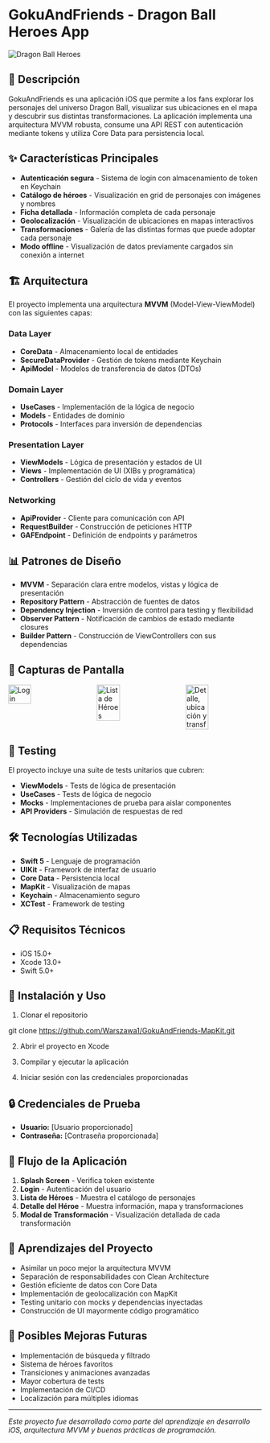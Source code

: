 # GokuAndFriends - Dragon Ball Heroes App

![Dragon Ball Heroes](https://static.alfabetajuega.com/wp-content/uploads/2019/03/dragon-ball-heroes-1-780x405.jpg)

## 📱 Descripción

GokuAndFriends es una aplicación iOS que permite a los fans explorar los personajes del universo Dragon Ball, visualizar sus ubicaciones en el mapa y descubrir sus distintas transformaciones. La aplicación implementa una arquitectura MVVM robusta, consume una API REST con autenticación mediante tokens y utiliza Core Data para persistencia local.

## ✨ Características Principales

* **Autenticación segura** - Sistema de login con almacenamiento de token en Keychain
* **Catálogo de héroes** - Visualización en grid de personajes con imágenes y nombres
* **Ficha detallada** - Información completa de cada personaje
* **Geolocalización** - Visualización de ubicaciones en mapas interactivos
* **Transformaciones** - Galería de las distintas formas que puede adoptar cada personaje
* **Modo offline** - Visualización de datos previamente cargados sin conexión a internet

## 🏗️ Arquitectura

El proyecto implementa una arquitectura **MVVM** (Model-View-ViewModel) con las siguientes capas:

### Data Layer
* **CoreData** - Almacenamiento local de entidades
* **SecureDataProvider** - Gestión de tokens mediante Keychain
* **ApiModel** - Modelos de transferencia de datos (DTOs)

### Domain Layer
* **UseCases** - Implementación de la lógica de negocio
* **Models** - Entidades de dominio
* **Protocols** - Interfaces para inversión de dependencias

### Presentation Layer
* **ViewModels** - Lógica de presentación y estados de UI
* **Views** - Implementación de UI (XIBs y programática)
* **Controllers** - Gestión del ciclo de vida y eventos

### Networking
* **ApiProvider** - Cliente para comunicación con API
* **RequestBuilder** - Construcción de peticiones HTTP
* **GAFEndpoint** - Definición de endpoints y parámetros

## 📊 Patrones de Diseño

* **MVVM** - Separación clara entre modelos, vistas y lógica de presentación
* **Repository Pattern** - Abstracción de fuentes de datos
* **Dependency Injection** - Inversión de control para testing y flexibilidad
* **Observer Pattern** - Notificación de cambios de estado mediante closures
* **Builder Pattern** - Construcción de ViewControllers con sus dependencias

## 📱 Capturas de Pantalla

<div style="display: flex; justify-content: space-between;">
  <img src="https://via.placeholder.com/200x400" alt="Login" width="30%">
  <img src="https://via.placeholder.com/200x400" alt="Lista de Héroes" width="30%">
  <img src="https://via.placeholder.com/200x400" alt="Detalle, ubicación y transf" width="30%">
</div>

## 🧪 Testing

El proyecto incluye una suite de tests unitarios que cubren:

* **ViewModels** - Tests de lógica de presentación
* **UseCases** - Tests de lógica de negocio
* **Mocks** - Implementaciones de prueba para aislar componentes
* **API Providers** - Simulación de respuestas de red

## 🛠️ Tecnologías Utilizadas

* **Swift 5** - Lenguaje de programación
* **UIKit** - Framework de interfaz de usuario
* **Core Data** - Persistencia local
* **MapKit** - Visualización de mapas
* **Keychain** - Almacenamiento seguro
* **XCTest** - Framework de testing

## 📋 Requisitos Técnicos

* iOS 15.0+
* Xcode 13.0+
* Swift 5.0+

## 🚀 Instalación y Uso

1. Clonar el repositorio

git clone https://github.com/Warszawa1/GokuAndFriends-MapKit.git

2. Abrir el proyecto en Xcode

3. Compilar y ejecutar la aplicación
4. Iniciar sesión con las credenciales proporcionadas

## 🔒 Credenciales de Prueba

* **Usuario:** [Usuario proporcionado]
* **Contraseña:** [Contraseña proporcionada]


## 🔄 Flujo de la Aplicación

1. **Splash Screen** - Verifica token existente
2. **Login** - Autenticación del usuario
3. **Lista de Héroes** - Muestra el catálogo de personajes
4. **Detalle del Héroe** - Muestra información, mapa y transformaciones
5. **Modal de Transformación** - Visualización detallada de cada transformación

## 🧠 Aprendizajes del Proyecto

* Asimilar un poco mejor la arquitectura MVVM
* Separación de responsabilidades con Clean Architecture
* Gestión eficiente de datos con Core Data
* Implementación de geolocalización con MapKit
* Testing unitario con mocks y dependencias inyectadas
* Construcción de UI mayormente código programático

## 🚧 Posibles Mejoras Futuras

* Implementación de búsqueda y filtrado
* Sistema de héroes favoritos
* Transiciones y animaciones avanzadas
* Mayor cobertura de tests
* Implementación de CI/CD
* Localización para múltiples idiomas

---

*Este proyecto fue desarrollado como parte del aprendizaje en desarrollo iOS, arquitectura MVVM y buenas prácticas de programación.*
